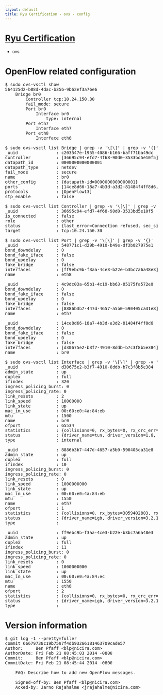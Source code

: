 ```yaml
---
layout: default
title: Ryu Certification - ovs - config
---
```

# [Ryu Certification](http://osrg.github.io/ryu/certification.html)
* ovs 

# OpenFlow related configuration
<pre>
$ sudo ovs-vsctl show
564125d2-b88d-4dac-b356-9b62ef3a76e6
    Bridge br0
        Controller tcp:10.24.150.30
        fail_mode: secure
        Port br0
            Interface br0
                type: internal
        Port eth7
            Interface eth7
        Port eth8
            Interface eth8

$ sudo ovs-vsctl list Bridge | grep -v '\[\]' | grep -v '{}'
_uuid               : c203547e-1955-4086-b166-baff71ba49dc
controller          : [36695c94-efd7-4f68-90d0-3533bd5e10f5]
datapath_id         : 0000000000000001
datapath_type       : netdev
fail_mode           : secure
name                : br0
other_config        : {datapath-id=0000000000000001}
ports               : [14ce8d66-18a7-4b3d-a3d2-81484f4ff8d6, 4c9dc03a-65b1-4c19-bb63-85175fa572e0, 548771c1-d29b-4910-b49e-df3b027975e1]
protocols           : [OpenFlow13]
stp_enable          : false

$ sudo ovs-vsctl list Controller | grep -v '\[\]' | grep -v '{}'
_uuid               : 36695c94-efd7-4f68-90d0-3533bd5e10f5
is_connected        : false
role                : other
status              : {last_error=Connection refused, sec_since_connect=372, sec_since_disconnect=1, state=BACKOFF}
target              : tcp:10.24.150.30

$ sudo ovs-vsctl list Port | grep -v '\[\]' | grep -v '{}'
_uuid               : 548771c1-d29b-4910-b49e-df3b027975e1
bond_downdelay      : 0
bond_fake_iface     : false
bond_updelay        : 0
fake_bridge         : false
interfaces          : [ff9ebc9b-f3aa-4ce3-b22e-b3bc7a6a48e3]
name                : eth8

_uuid               : 4c9dc03a-65b1-4c19-bb63-85175fa572e0
bond_downdelay      : 0
bond_fake_iface     : false
bond_updelay        : 0
fake_bridge         : false
interfaces          : [8886b3b7-447d-4657-a5b0-590405ca31e8]
name                : eth7

_uuid               : 14ce8d66-18a7-4b3d-a3d2-81484f4ff8d6
bond_downdelay      : 0
bond_fake_iface     : false
bond_updelay        : 0
fake_bridge         : false
interfaces          : [d30675e2-b3f7-4910-8ddb-b7c3f8b5e384]
name                : br0

$ sudo ovs-vsctl list Interface | grep -v '\[\]' | grep -v '{}'
_uuid               : d30675e2-b3f7-4910-8ddb-b7c3f8b5e384
admin_state         : up
duplex              : full
ifindex             : 320
ingress_policing_burst: 0
ingress_policing_rate: 0
link_resets         : 2
link_speed          : 10000000
link_state          : up
mac_in_use          : 00:60:e0:4a:84:eb
mtu                 : 1500
name                : br0
ofport              : 65534
statistics          : {collisions=0, rx_bytes=0, rx_crc_err=0, rx_dropped=0, rx_errors=0, rx_frame_err=0, rx_over_err=0, rx_packets=0, tx_bytes=0, tx_dropped=0, tx_errors=0, tx_packets=0}
status              : {driver_name=tun, driver_version=1.6, firmware_version=N/A}
type                : internal

_uuid               : 8886b3b7-447d-4657-a5b0-590405ca31e8
admin_state         : up
duplex              : full
ifindex             : 10
ingress_policing_burst: 0
ingress_policing_rate: 0
link_resets         : 0
link_speed          : 1000000000
link_state          : up
mac_in_use          : 00:60:e0:4a:84:eb
mtu                 : 1550
name                : eth7
ofport              : 1
statistics          : {collisions=0, rx_bytes=3059402803, rx_crc_err=0, rx_dropped=0, rx_errors=0, rx_frame_err=0, rx_over_err=0, rx_packets=72596056, tx_bytes=0, tx_dropped=0, tx_errors=0, tx_packets=0}
status              : {driver_name=igb, driver_version=3.2.10-k, firmware_version=3.10-0}
type                : 

_uuid               : ff9ebc9b-f3aa-4ce3-b22e-b3bc7a6a48e3
admin_state         : up
duplex              : full
ifindex             : 11
ingress_policing_burst: 0
ingress_policing_rate: 0
link_resets         : 0
link_speed          : 1000000000
link_state          : up
mac_in_use          : 00:60:e0:4a:84:ec
mtu                 : 1550
name                : eth8
ofport              : 2
statistics          : {collisions=0, rx_bytes=0, rx_crc_err=0, rx_dropped=0, rx_errors=0, rx_frame_err=0, rx_over_err=0, rx_packets=0, tx_bytes=2581888, tx_dropped=0, tx_errors=0, tx_packets=27563}
status              : {driver_name=igb, driver_version=3.2.10-k, firmware_version=3.10-0}
type                : 
</pre>

# Version information
<pre>
$ git log -1 --pretty=fuller
commit 66679738c19b7597f4db93266181463709cade57
Author:     Ben Pfaff &lt;blp@nicira.com&gt;
AuthorDate: Fri Feb 21 08:45:03 2014 -0800
Commit:     Ben Pfaff &lt;blp@nicira.com&gt;
CommitDate: Fri Feb 21 08:45:44 2014 -0800

    FAQ: Describe how to add new OpenFlow messages.
    
    Signed-off-by: Ben Pfaff &lt;blp@nicira.com&gt;
    Acked-by: Jarno Rajahalme &lt;jrajahalme@nicira.com&gt;
</pre>
